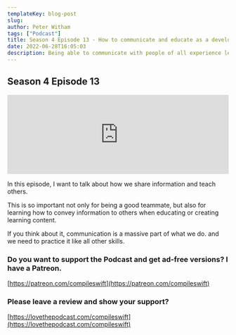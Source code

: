 ```yaml
---
templateKey: blog-post
slug: 
author: Peter Witham
tags: ["Podcast"]
title: Season 4 Episode 13 - How to communicate and educate as a developer
date: 2022-06-28T16:05:03
description: Being able to communicate with people of all experience levels is important. Here are some tips.
---
```


## Season 4 Episode 13

<iframe width="100%" height="180" frameborder="no" scrolling="no" seamless src="https://share.transistor.fm/e/1c5faa9a/dark"></iframe>

In this episode, I want to talk about how we share information and teach others.

This is so important not only for being a good teammate, but also for learning how to convey information to others when educating or creating learning content.

If you think about it, communication is a massive part of what we do. and we need to practice it like all other skills.

### Do you want to support the Podcast and get ad-free versions? I have a Patreon.
[https://patreon.com/compileswift](https://patreon.com/compileswift)

### Please leave a review and show your support?
[https://lovethepodcast.com/compileswift](https://lovethepodcast.com/compileswift)
